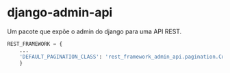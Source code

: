 # django-admin-api
Um pacote que expõe o admin do django para uma API REST.

```python
REST_FRAMEWORK = {
    ...
    'DEFAULT_PAGINATION_CLASS': 'rest_framework_admin_api.pagination.CustomPagination',
    }
```
